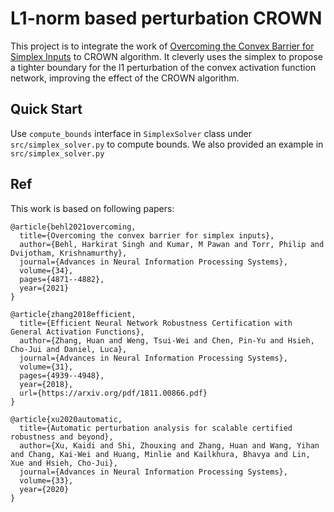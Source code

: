 # L1-norm based perturbation CROWN
This project is to integrate the work of [Overcoming the Convex Barrier for Simplex Inputs](https://openreview.net/pdf?id=JXREUkyHi7u) to CROWN algorithm. It cleverly uses the simplex to propose a tighter boundary for the l1 perturbation of the convex activation function network, improving the effect of the CROWN algorithm.

## Quick Start
Use `compute_bounds` interface in `SimplexSolver` class under `src/simplex_solver.py` to compute bounds. We also provided an example in `src/simplex_solver.py`

## Ref
This work is based on following papers:
```
@article{behl2021overcoming,
  title={Overcoming the convex barrier for simplex inputs},
  author={Behl, Harkirat Singh and Kumar, M Pawan and Torr, Philip and Dvijotham, Krishnamurthy},
  journal={Advances in Neural Information Processing Systems},
  volume={34},
  pages={4871--4882},
  year={2021}
}

@article{zhang2018efficient,
  title={Efficient Neural Network Robustness Certification with General Activation Functions},
  author={Zhang, Huan and Weng, Tsui-Wei and Chen, Pin-Yu and Hsieh, Cho-Jui and Daniel, Luca},
  journal={Advances in Neural Information Processing Systems},
  volume={31},
  pages={4939--4948},
  year={2018},
  url={https://arxiv.org/pdf/1811.00866.pdf}
}

@article{xu2020automatic,
  title={Automatic perturbation analysis for scalable certified robustness and beyond},
  author={Xu, Kaidi and Shi, Zhouxing and Zhang, Huan and Wang, Yihan and Chang, Kai-Wei and Huang, Minlie and Kailkhura, Bhavya and Lin, Xue and Hsieh, Cho-Jui},
  journal={Advances in Neural Information Processing Systems},
  volume={33},
  year={2020}
}
```